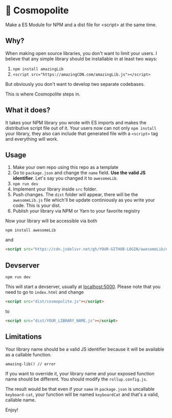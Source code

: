 # 🤝 Сosmopolite
Make a ES Module for NPM and a dist file for &lt;script&gt; at the same time.

## Why?

When making open source libraries, you don't want to limit your users. I believe that any simple library should be installable in at least two ways:
1. `npm install amazingLib`
2. `<script src="https://amazingCDN.com/amazingLib.js"></script>`

But obviously you don't want to develop two separate codebases.

This is where Cosmopolite steps in.

## What it does?

It takes your NPM library you wrote with ES imports and makes the distributive script file out of it. Your users now can not only `npm install` your library, they also can include that generated file with a `<script>` tag and everything will work.

## Usage

1. Make your own repo using this repo as a template
2. Go to `package.json` and change the `name` field. **Use the valid JS identifier**. Let's say you changed it to `awesomeLib`.
3. `npm run dev`
4. Implement your library inside `src` folder.
5. Push changes. The `dist` folder will appear, there will be the `awesomeLib.js` file which'll be update continiously as you write your code. This is your dist.
6. Publish your library via NPM or Yarn to your favorite registry

Now your library will be accessible via both
```
npm install awesomeLib
```
and
```HTML
<script src="https://cdn.jsdelivr.net/gh/YOUR-GITHUB-LOGIN/awesomeLib/dist/awesomeLib.min.js"></script>
```

## Devserver

```
npm run dev
```

This will start a devserver, usually at [localhost:5000](localhost:5000). Please note that you need to go to `index.html` and change

```HTML
<script src="dist/cosmopolite.js"></script>
```

to

```HTML
<script src="dist/YOUR_LIBRARY_NAME.js"></script>
```

## Limitations

Your library name should be a valid JS identifier because it will be available as a callable function.
```JS
amazing-lib() // error
```

If you want to override it, your library name and your exposed function name should be different. You should modify the `rollup.config.js`.

The result would be that even if your `name` in `package.json` is uncallable `keyboard-cat`, your function will be named `keyboardCat` and that's a valid, callable name.

Enjoy!
